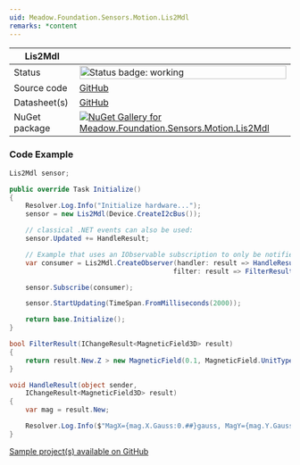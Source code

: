 ```yaml
---
uid: Meadow.Foundation.Sensors.Motion.Lis2Mdl
remarks: *content
---
```


| Lis2Mdl | |
|--------|--------|
| Status | <img src="https://img.shields.io/badge/Working-brightgreen" style="width: auto; height: -webkit-fill-available;" alt="Status badge: working" /> |
| Source code | [GitHub](https://github.com/WildernessLabs/Meadow.Foundation/tree/main/Source/Meadow.Foundation.Peripherals/Sensors.Motion.Lis2Mdl) |
| Datasheet(s) | [GitHub](https://github.com/WildernessLabs/Meadow.Foundation/tree/main/Source/Meadow.Foundation.Peripherals/Sensors.Motion.Lis2Mdl/Datasheet) |
| NuGet package | <a href="https://www.nuget.org/packages/Meadow.Foundation.Sensors.Motion.Lis2Mdl/" target="_blank"><img src="https://img.shields.io/nuget/v/Meadow.Foundation.Sensors.Motion.Lis2Mdl.svg?label=Meadow.Foundation.Sensors.Motion.Lis2Mdl" alt="NuGet Gallery for Meadow.Foundation.Sensors.Motion.Lis2Mdl" /></a> |
### Code Example

```csharp
Lis2Mdl sensor;

public override Task Initialize()
{
    Resolver.Log.Info("Initialize hardware...");
    sensor = new Lis2Mdl(Device.CreateI2cBus());

    // classical .NET events can also be used:
    sensor.Updated += HandleResult;

    // Example that uses an IObservable subscription to only be notified when the filter is satisfied
    var consumer = Lis2Mdl.CreateObserver(handler: result => HandleResult(this, result),
                                         filter: result => FilterResult(result));

    sensor.Subscribe(consumer);

    sensor.StartUpdating(TimeSpan.FromMilliseconds(2000));

    return base.Initialize();
}

bool FilterResult(IChangeResult<MagneticField3D> result)
{
    return result.New.Z > new MagneticField(0.1, MagneticField.UnitType.Gauss);
}

void HandleResult(object sender,
    IChangeResult<MagneticField3D> result)
{
    var mag = result.New;

    Resolver.Log.Info($"MagX={mag.X.Gauss:0.##}gauss, MagY={mag.Y.Gauss:0.##}gauss, GyroZ={mag.Z.Gauss:0.##}gauss");
}

```

[Sample project(s) available on GitHub](https://github.com/WildernessLabs/Meadow.Foundation/tree/main/Source/Meadow.Foundation.Peripherals/Sensors.Motion.Lis2Mdl/Samples/Lis2Mdl_Sample)


